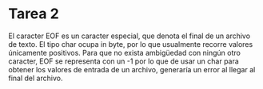 # Tarea 2

El caracter EOF es un caracter especial, que denota el final de un archivo de texto. El tipo char ocupa in byte, por lo que usualmente recorre valores únicamente positivos. Para que no exista ambigüedad con ningún otro caracter, EOF se representa con un -1 por lo que de usar un char para obtener los valores de entrada de un archivo, generaría un error al llegar al final del archivo.